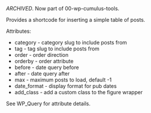 *ARCHIVED*. Now part of 00-wp-cumulus-tools.

Provides a shortcode for inserting a simple table of posts.

Attributes:
* category - category slug to include posts from
* tag - tag slug to include posts from
* order - order direction
* orderby - order attribute
* before - date query before
* after - date query after
* max - maximum posts to load, default -1
* date_format - display format for pub dates
* add_class - add a custom class to the figure wrapper

See WP_Query for attribute details.